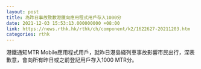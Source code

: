 ```yaml
---
layout: post
title: 為昨日事故致歉港鐵向應用程式用戶存入1000分
date: 2021-12-03 15:53:13.000000000 +08:00
link: https://news.rthk.hk/rthk/ch/component/k2/1622627-20211203.htm
categories: rthk
---
```


港鐵通知MTR Mobile應用程式用戶，就昨日港島綫列車事故影響市民出行，深表歉意，會向所有昨日或之前登記用戶存入1000 MTR分。
